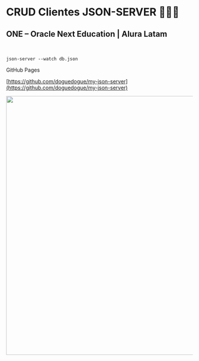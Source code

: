 # CRUD Clientes JSON-SERVER 🚀🚀🚀

## ONE – Oracle Next Education | Alura Latam

<br>

```
json-server --watch db.json
```


GitHub Pages

[https://github.com/doguedogue/my-json-server](https://github.com/doguedogue/my-json-server)

<img src="https://user-images.githubusercontent.com/23409026/203461634-8b9d50f3-d6e0-4ada-99db-af8640383497.png" width="700px"/>


